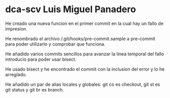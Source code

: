 # dca-scv Luis Miguel Panadero

He creado una nueva funcion en el primer commit en la cual hay un fallo de impresion.

He renombrado el archivo /.git/hooks/pre-commit.sample a pre-commit para poder utilizarlo y comprobar que funciona.

He añadido varios commits sencillos para avanzar la linea temporal del fallo introducio para poder usar bisect.

He usado bisect y he encontrado el commit con la inclusion del error y lo he arreglado.

He añadido un par de alias locales y globales: git co es checkout, git st es git status y git br es branch.